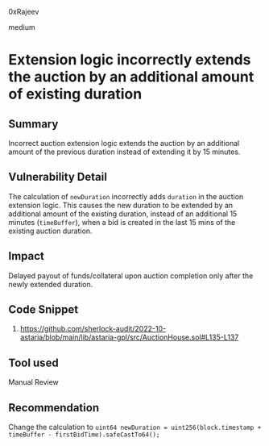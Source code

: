 0xRajeev

medium

# Extension logic incorrectly extends the auction by an additional amount of existing duration

## Summary

Incorrect auction extension logic extends the auction by an additional amount of the previous duration instead of extending it by 15 minutes.

## Vulnerability Detail

The calculation of `newDuration` incorrectly adds `duration` in the auction extension logic. This causes the new duration to be extended by an additional amount of the existing duration, instead of an additional 15 minutes (`timeBuffer`), when a bid is created in the last 15 mins of the existing auction duration.

## Impact

Delayed payout of funds/collateral upon auction completion only after the newly extended duration.

## Code Snippet

1. https://github.com/sherlock-audit/2022-10-astaria/blob/main/lib/astaria-gpl/src/AuctionHouse.sol#L135-L137

## Tool used

Manual Review

## Recommendation

Change the calculation to `uint64 newDuration = uint256(block.timestamp + timeBuffer - firstBidTime).safeCastTo64();`